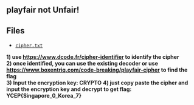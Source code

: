 ## playfair not Unfair!

## Files 
- [`cipher.txt`](dist/cipher.txt)

**1) use https://www.dcode.fr/cipher-identifier to identify the cipher** <br> 
**2) once identified, you can use the existing decoder or use https://www.boxentriq.com/code-breaking/playfair-cipher to find the flag** <br>
**3) Input the encryption key: CRYPTO**
**4) just copy paste the cipher and input the encryption key and decrypt to get flag: YCEP{Singapore_0_Korea_7}**
